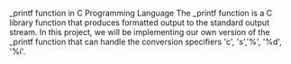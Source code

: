 _printf function in C Programming Language
The _printf function is a C library function that produces formatted output to the standard output stream. In this project, we will be implementing our own version of the _printf function that can handle the conversion specifiers 'c', 's','%', '%d', '%i'.
